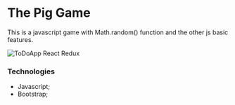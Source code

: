 # The Pig Game

This is a javascript game with Math.random() function and the other js basic features.

![ToDoApp React Redux](https://komornyi.space/static/img/projects/2.png)

### Technologies

-   Javascript;
-   Bootstrap;

